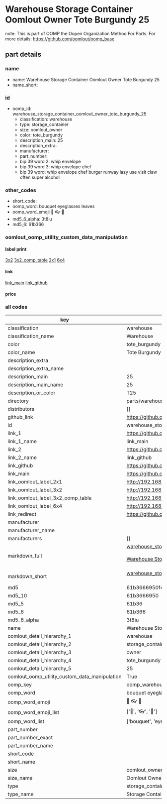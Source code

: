 # Warehouse Storage Container Oomlout Owner Tote Burgundy 25  

note: This is part of OOMP the Oopen Organization Method For Parts. For more details: https://github.com/oomlout/oomp_base

##  part details
  







### name
* name: Warehouse Storage Container Oomlout Owner Tote Burgundy 25
* name_short: 
### id
* oomp_id: warehouse_storage_container_oomlout_owner_tote_burgundy_25
  * classification: warehouse
  * type: storage_container
  * size: oomlout_owner
  * color: tote_burgundy
  * description_main: 25
  * description_extra: 
  * manufacturer: 
  * part_number: 
  * bip 39 word 2: whip envelope
  * bip 39 word 3: whip envelope chef
  * bip 39 word: whip envelope chef burger runway lazy use visit claw often super alcohol

### other_codes
* short_code: 
* oomp_word: bouquet eyeglasses leaves
* oomp_word_emoji :bouquet: :eyeglasses: :leaves:
* md5_6_alpha: 3t8iu
* md5_6: 61b366






### oomlout_oomp_utility_custom_data_manipulation
#### label print
[3x2](http://192.168.1.245:1112/?label=oomp%203t8iu)
[3x2_oomp_table](http://192.168.1.108:1112/?label=oomp%203t8iu)
[2x1](http://192.168.1.242:1112/?label=oomp%203t8iu)
[6x4](http://192.168.1.55:1112/?label=oomp%203t8iu)    

#### link

[link_main](https://github.com/oomlout/oomlout_oomp_version_1_messy/tree/main/parts/warehouse_storage_container_oomlout_owner_tote_burgundy_25) [link_github](https://github.com/oomlout/oomlout_oomp_version_1_messy/tree/main/parts/warehouse_storage_container_oomlout_owner_tote_burgundy_25)                             

#### price







### all codes 
| key | value |  
| --- | --- |  
| classification | warehouse |  
| classification_name | Warehouse |  
| color | tote_burgundy |  
| color_name | Tote Burgundy |  
| description_extra |  |  
| description_extra_name |  |  
| description_main | 25 |  
| description_main_name | 25 |  
| description_or_color | T25 |  
| directory | parts/warehouse_storage_container_oomlout_owner_tote_burgundy_25 |  
| distributors | [] |  
| github_link | https://github.com/oomlout/oomlout_oomp_part_src/tree/main/parts/warehouse_storage_container_oomlout_owner_tote_burgundy_25 |  
| id | warehouse_storage_container_oomlout_owner_tote_burgundy_25 |  
| link_1 | https://github.com/oomlout/oomlout_oomp_version_1_messy/tree/main/parts/warehouse_storage_container_oomlout_owner_tote_burgundy_25 |  
| link_1_name | link_main |  
| link_2 | https://github.com/oomlout/oomlout_oomp_version_1_messy/tree/main/parts/warehouse_storage_container_oomlout_owner_tote_burgundy_25 |  
| link_2_name | link_github |  
| link_github | https://github.com/oomlout/oomlout_oomp_version_1_messy/tree/main/parts/warehouse_storage_container_oomlout_owner_tote_burgundy_25 |  
| link_main | https://github.com/oomlout/oomlout_oomp_version_1_messy/tree/main/parts/warehouse_storage_container_oomlout_owner_tote_burgundy_25 |  
| link_oomlout_label_2x1 | http://192.168.1.242:1112/?label=oomp%203t8iu |  
| link_oomlout_label_3x2 | http://192.168.1.245:1112/?label=oomp%203t8iu |  
| link_oomlout_label_3x2_oomp_table | http://192.168.1.108:1112/?label=oomp%203t8iu |  
| link_oomlout_label_6x4 | http://192.168.1.55:1112/?label=oomp%203t8iu |  
| link_redirect | https://github.com/oomlout/oomlout_oomp_version_1_messy/tree/main/parts/warehouse_storage_container_oomlout_owner_tote_burgundy_25 |  
| manufacturer |  |  
| manufacturer_name |  |  
| manufacturers | [] |  
| markdown_full | [warehouse_storage_container_oomlout_owner_tote_burgundy_25](none)<br>[](none)<br>[Warehouse Storage Container Oomlout Owner Tote Burgundy 25](none)<br><br> |  
| markdown_short | [warehouse_storage_container_oomlout_owner_tote_burgundy_25](none)<br><br> |  
| md5 | 61b3666950f4ddf5f9deb1ea4e92f7d3 |  
| md5_10 | 61b3666950 |  
| md5_5 | 61b36 |  
| md5_6 | 61b366 |  
| md5_6_alpha | 3t8iu |  
| name | Warehouse Storage Container Oomlout Owner Tote Burgundy 25 |  
| oomlout_detail_hierarchy_1 | warehouse |  
| oomlout_detail_hierarchy_2 | storage_container |  
| oomlout_detail_hierarchy_3 | owner |  
| oomlout_detail_hierarchy_4 | tote_burgundy |  
| oomlout_detail_hierarchy_5 | 25 |  
| oomlout_oomp_utility_custom_data_manipulation | True |  
| oomp_key | oomp_warehouse_storage_container_oomlout_owner_tote_burgundy_25 |  
| oomp_word | bouquet eyeglasses leaves |  
| oomp_word_emoji | :bouquet: :eyeglasses: :leaves: |  
| oomp_word_emoji_list | [':bouquet:', ':eyeglasses:', ':leaves:'] |  
| oomp_word_list | ['bouquet', 'eyeglasses', 'leaves'] |  
| part_number |  |  
| part_number_exact |  |  
| part_number_name |  |  
| short_code |  |  
| short_name |  |  
| size | oomlout_owner |  
| size_name | Oomlout Owner |  
| type | storage_container |  
| type_name | Storage Container |  
